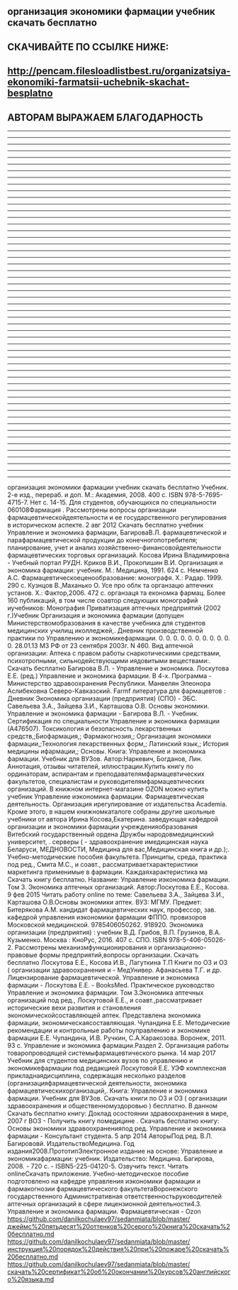 организация экономики фармации учебник скачать бесплатно
--------------------------------------------------
СКАЧИВАЙТЕ ПО ССЫЛКЕ НИЖЕ:
--------------------------------------------------
http://pencam.filesloadlistbest.ru/organizatsiya-ekonomiki-farmatsii-uchebnik-skachat-besplatno
--------------------------------------------------
АВТОРАМ ВЫРАЖАЕМ БЛАГОДАРНОСТЬ
--------------------------------------------------
--------------------------------------------------
--------------------------------------------------
--------------------------------------------------
--------------------------------------------------
--------------------------------------------------
--------------------------------------------------
--------------------------------------------------
--------------------------------------------------
--------------------------------------------------
--------------------------------------------------
--------------------------------------------------
--------------------------------------------------
--------------------------------------------------
--------------------------------------------------
--------------------------------------------------
--------------------------------------------------
--------------------------------------------------
--------------------------------------------------
--------------------------------------------------
--------------------------------------------------
--------------------------------------------------
--------------------------------------------------
--------------------------------------------------
--------------------------------------------------
--------------------------------------------------
--------------------------------------------------
--------------------------------------------------
--------------------------------------------------
--------------------------------------------------
--------------------------------------------------
--------------------------------------------------
--------------------------------------------------
--------------------------------------------------
--------------------------------------------------
--------------------------------------------------
--------------------------------------------------
--------------------------------------------------
--------------------------------------------------
--------------------------------------------------
--------------------------------------------------
--------------------------------------------------
--------------------------------------------------
--------------------------------------------------
--------------------------------------------------
--------------------------------------------------
--------------------------------------------------
--------------------------------------------------
--------------------------------------------------
--------------------------------------------------
--------------------------------------------------
--------------------------------------------------
--------------------------------------------------
--------------------------------------------------
организация экономики фармации учебник скачать бесплатно Учебник. 2-е изд., перераб. и доп. М.: Академия, 2008. 400 с. ISBN 978-5-7695-4715-7. Нет с. 14-15. Для студентов, обучающихся по специальности 060108Фармация . Рассмотрены вопросы организации фармацевтическойдеятельности и ее государственного регулирования в историческом аспекте. 2 авг 2012  Скачать бесплатно учебник Управление и экономика фармации, БагироваВ.Л.  фармацевтической и парафармацевтической продукции до конечногопотребителя; планирование, учет и анализ хозяйственно-финансовойдеятельности фармацевтических торговых организаций. Косова Ирина Владимировна - Учебный портал РУДН. Криков В.И., Прокопишин В.И. Организация и экономика фармации: учебник. М.: Медицина, 1991.  624 с. Немченко А.С. Фармацевтическоеценообразование: монографя.  Х.: Радар.  1999.  290 с. Кузнцов В.,Маханько О. Усе про облк та органзацю аптечних установ.  Х.: Фактор,2006.  472 с. органзаця та економка фармац. Более 160 публикаций, в том числе соавтор следующих монографий иучебников: Монография Приватизация аптечных предприятий (2002 г.)Учебник Организация и экономика фармации (допущен Министерствомобразования в качестве учебника для студентов медицинских училищ иколледжей,. Дневник производственной практики по Управлению и экономикефармации. 0. 0. 0. 0. 0. 0. 0. 0. 0. 0. 0. 28.01.13  МЗ РФ от 23 сентября 2003г. N 460. Вид аптечной организации: Аптека с правом работы снаркотическими средствами, психотропными, сильнодействующими иядовитыми веществами:. Скачать бесплатно Багирова В.Л. - Управление и экономика. Лоскутова Е.Е. (ред.) Управление и экономика фармации. В 4-х. Программа - Министерство здравоохранения Республики. Манвелян Элеонора Аслибековна  Северо-Кавказский. Farmf  литература для фармацевтов : Дневник
Экономика организации (предприятия) (СПО) - ЭБС. Савельева З.А., Зайцева З.И., Карташова О.В. Основы экономики. Управление и экономика фармации - Багирова В.Л. - Учебник. Сертификация по специальности Управление и экономика фармации (А476507).  Токсикология и безопасность лекарственных средств,;Биофармация,; Фармакогнозия,; Организация экономики фармации,;Технология лекарственных форм,; Латинский язык,; История медицины ифармации,; Основы. Книга: Управление и экономика фармации. Учебник для ВУЗов. Автор:Наркевич, Богданов, Лин. Аннотация, отзывы читателей, иллюстрации.Купить книгу по  ординаторам, аспирантам и преподавателямфармацевтических факультетов, специалистам и руководителямфармацевтических организаций. В книжном интернет-магазине OZON можно купить учебник Управление иэкономика фармации. Фармацевтическая деятельность. Организация ирегулирование от издательства Academia. Кроме этого, в нашем книжномкаталоге собраны другие школьные учебники от автора Ирина Косова,Екатерина. заведующая кафедрой организации и экономики фармации учрежденияобразования Витебский государственный ордена Дружбы народовмедицинский университет, . серверы ( - здравоохранение имедицинская наука Беларуси, МЕДНОВОСТИ, Медицина для вас,Медицинская книга и др.);. Учебно-методические пособия факультета. Принципы, среда, практика под ред., Смита М.С., и соавт., рассматриваетхарактеристики маркетинга применимые в фармации. Каждаяхарактеристика ма Скачать книгу бесплатно. Название: Управление иэкономика фармации. Том 3. Экономика аптечных организаций. Автор:Лоскутова Е.Е., Косова. 9 фев 2015  Читать работу online по теме: Савельева З.А., Зайцева З.И., Карташова О.В.Основы экономики аптек. ВУЗ: МГМУ. Предмет:  Битерякова А.М. кандидат фармацевтических наук, профессор, зав. кафедрой управления иэкономики фармации ФППО. провизоров Московской медицинской. 9785406050262. 918920. Экономика организации (предприятия) : учебник  В.Д. Грибов, В.П. Грузинов, В.А. Кузьменко.  Москва : КноРус, 2016.  407 с. СПО.  ISBN 978-5-406-05026-2. Рассмотрены механизмфункционирования и организационно-правовые формы предприятий,вопросы организации. Скачать бесплатно Лоскутова Е.Е., Косова И.В., Лагуткина Т.П
Книги по ОЗ и ОЗ ( организации здравоохранения и  - МедУнивер. Афанасьева Т.Г. и др. Лицензирование фармацевтической. Управление и экономика фармации - Лоскутова Е.Е. - BooksMed. Практическое руководство Управление и экономика фармации. Том 3.Экономика аптечных организаций под ред., Лоскутовой Е.Е., и соавт.,рассматривает исторические вехи развития и становления экономическойсоставляющей аптек. Представлена экономика фармации, экономическаясоставляющая. Чупандина Е.Е. Методические рекомендации и контрольные работы поуправлению и экономике фармации  Е.Е. Чупандина, И.В. Ручкин, С.А.Каракозова.  Воронеж, 2011.  93 с. Управление и экономика фармации.Раздел 2. Организация работы товаропроводящей системыфармацевтического рынка. 14 мар 2017  Учебник для студентов медицинских вузов по управлению и экономикефармации под редакцией Лоскутовой Е.Е.  УЭФ  комплексная прикладнаядисциплина, содержащая несколько разделов (организацияфармацевтической деятельности, экономика фармацевтическихорганизаций,. Книга: Управление и экономика фармации. Учебник для ВУЗов. Скачать книги по ОЗ и ОЗ ( организации здравоохранения и общественномуздоровью ) бесплатно. В данном  Скачать бесплатно книгу: Доклад осостоянии здравоохранения в мире, 2007 г ВОЗ - Получить книгу помедицине . Скачать бесплатно книгу: Основы экономики здравоохраненияпод ред. Управление и экономика фармации - Консультант студента. 5 апр 2014  АвторыПод ред. В.Л. Багирововй. ИздательствоМедицина. Год издания2008.ПрототипЭлектронное издание на основе: Управление и экономикафармации: учебник. Издательство: Медицина. Багирова, 2008. - 720 с. - ISBN5-225-04120-5. Озвучить текст. Читать onlineСкачать приложение. Учебно-методическое пособие подготовлено на кафедре управления иэкономики фармации и фармакогнозии фармацевтического факультетаВоронежского государственного  Административная ответственностьруководителей аптечных организаций в сфере лицензионной деятельности4.3. Управление и экономика фармации. Фармацевтическая - Ozon
https://github.com/danilkochulaev97/sedanmiata/blob/master/джеймс%20пятьдесят%20оттенков%20серого%20книга%20скачать%20бесплатно.md
https://github.com/danilkochulaev97/sedanmiata/blob/master/инструкция%20порядок%20действия%20при%20пожаре%20скачать%20бесплатно.md
https://github.com/danilkochulaev97/sedanmiata/blob/master/скачать%20сертификат%20об%20окончании%20курсов%20английского%20языка.md